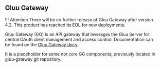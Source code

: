 ## Gluu Gateway

!!! Attention There will be no further release of Gluu Gateway after version 4.2. This product has reached its EOL for new deployments.

Gluu Gateway (GG) is an API gateway that leverages the Gluu Server for central OAuth client management and access control. Documentation can be found on the [Gluu Gateway docs](https://gluu.org/docs/gg).

It is a placeholder for some not core GG components, previously located in gluu-gateway git repository.

